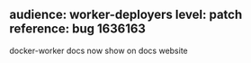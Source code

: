 audience: worker-deployers
level: patch
reference: bug 1636163
---
docker-worker docs now show on docs website
